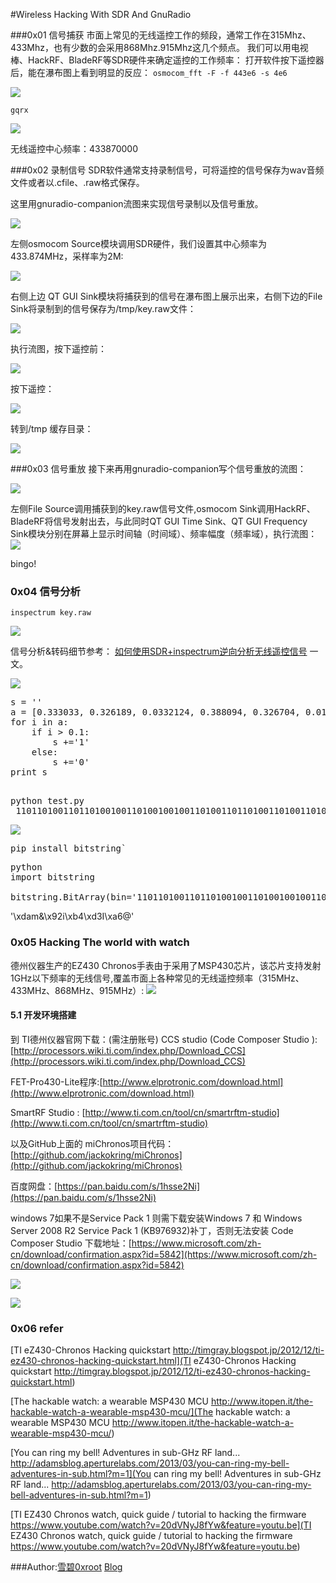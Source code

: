 #Wireless Hacking With SDR And GnuRadio

###0x01 信号捕获
市面上常见的无线遥控工作的频段，通常工作在315Mhz、433Mhz，也有少数的会采用868Mhz.915Mhz这几个频点。
我们可以用电视棒、HackRF、BladeRF等SDR硬件来确定遥控的工作频率：
打开软件按下遥控器后，能在瀑布图上看到明显的反应：
`osmocom_fft -F -f 443e6 -s 4e6`

![](http://image.3001.net/images/20160906/14731396517189.png)

`gqrx`

![](http://image.3001.net/images/20160906/14731399552822.png)

无线遥控中心频率：433870000

###0x02 录制信号
SDR软件通常支持录制信号，可将遥控的信号保存为wav音频文件或者以.cfile、.raw格式保存。

这里用gnuradio-companion流图来实现信号录制以及信号重放。

![](http://image.3001.net/images/20160906/14731408275359.png)

左侧osmocom Source模块调用SDR硬件，我们设置其中心频率为433.874MHz，采样率为2M:

![](http://image.3001.net/images/20160906/14731410493905.png)

右侧上边 QT GUI Sink模块将捕获到的信号在瀑布图上展示出来，右侧下边的File Sink将录制到的信号保存为/tmp/key.raw文件：

![](http://image.3001.net/images/20160906/14731412508422.png)

执行流图，按下遥控前：

![](http://image.3001.net/images/20160906/14731414379973.png)

按下遥控：

![](http://image.3001.net/images/20160906/14731416435960.png)

转到/tmp 缓存目录：

![](http://image.3001.net/images/20160906/14731418105787.png)

###0x03 信号重放
接下来再用gnuradio-companion写个信号重放的流图：

![](http://image.3001.net/images/20160906/14731422579853.png)

左侧File Source调用捕获到的key.raw信号文件,osmocom Sink调用HackRF、BladeRF将信号发射出去，与此同时QT GUI Time Sink、QT GUI Frequency Sink模块分别在屏幕上显示时间轴（时间域）、频率幅度（频率域），执行流图：
![](http://image.3001.net/images/20160906/14731427257276.png)

bingo!

### 0x04 信号分析

`inspectrum key.raw`

![](http://image.3001.net/images/20160907/14732280661074.png)

信号分析&转码细节参考：
[如何使用SDR+inspectrum逆向分析无线遥控信号](https://github.com/cn0xroot/cn0xroot.github.io/tree/master/SDR/signal-analysis)
一文。

![](http://image.3001.net/images/20160907/1473228141351.png)

<pre>
s = ''
a = [0.333033, 0.326189, 0.0332124, 0.388094, 0.326704, 0.0154539, 0.322883, 0.0270275, 0.0150091, 0.443235, 0.362946, 0.027745, 0.430879, 0.443824, 0.0277048, 0.330736, 0.0290668, 0.0133217, 0.376686, 0.0123277, 0.00931546, 0.446231, 0.397617, 0.0162406, 0.447861, 0.0050071, 0.0109479, 0.389289, 0.0271959, 0.0138626, 0.32109, 0.0268736, 0.0129828, 0.401142, 0.326009, 0.0303488, 0.379368, 0.0229494, 0.0134011, 0.318115, 0.346288, 0.017666, 0.333818, 0.326769, 0.0141554, 0.341832, 0.0291055, 0.0153984, 0.446665, 0.399975, 0.024566, 0.316297, 0.0159851, 0.010876, 0.428384, 0.444201, 0.0214323, 0.376211, 0.00628675, 0.0105036, 0.44565, 0.0195615, 0.012549, 0.445242, 0.366523, 0.0225733, 0.324775, 0.0192127, 0.0134437, 0.318991, 0.381386, 0.0149852, 0.00882163, 0.447015]
for i in a:
	if i > 0.1:
		s +='1'
	else:
		s +='0'
print s		
		</pre>
<pre>
python test.py 
 11011010011011010010011010010010011010011011010011010011010010011010011001
</pre> 
 
![](http://image.3001.net/images/20160907/14732283689846.png)

<pre>
pip install bitstring`
</pre>

<pre>
python
import bitstring

bitstring.BitArray(bin='11011010011011010010011010010010011010011011010011010011010010011010011001').tobytes()
</pre>		

'\xdam&\x92i\xb4\xd3I\xa6@'

### 0x05 Hacking The world with watch
德州仪器生产的EZ430 Chronos手表由于采用了MSP430芯片，该芯片支持发射1GHz以下频率的无线信号,覆盖市面上各种常见的无线遥控频率（315MHz、433MHz、868MHz、915MHz）:
![](http://image.3001.net/images/20160907/14732312105191.png)
#### 5.1 开发环境搭建
到 TI德州仪器官网下载：(需注册账号)
CCS studio (Code Composer Studio ):[http://processors.wiki.ti.com/index.php/Download_CCS](http://processors.wiki.ti.com/index.php/Download_CCS)

FET-Pro430-Lite程序:[http://www.elprotronic.com/download.html](http://www.elprotronic.com/download.html)

SmartRF Studio : [http://www.ti.com.cn/tool/cn/smartrftm-studio](http://www.ti.com.cn/tool/cn/smartrftm-studio)

以及GitHub上面的 miChronos项目代码：[http://github.com/jackokring/miChronos](http://github.com/jackokring/miChronos)

百度网盘：[https://pan.baidu.com/s/1hsse2Ni](https://pan.baidu.com/s/1hsse2Ni)

windows 7如果不是Service Pack 1 则需下载安装Windows 7 和 Windows Server 2008 R2 Service Pack 1 (KB976932)补丁，否则无法安装 Code Composer Studio
下载地址：[https://www.microsoft.com/zh-cn/download/confirmation.aspx?id=5842](https://www.microsoft.com/zh-cn/download/confirmation.aspx?id=5842)

![](http://image.3001.net/images/20160907/14732297441519.png)

![](http://image.3001.net/images/20160907/14732320781614.png)

### 0x06 refer
[TI eZ430-Chronos Hacking quickstart http://timgray.blogspot.jp/2012/12/ti-ez430-chronos-hacking-quickstart.html](TI eZ430-Chronos Hacking quickstart http://timgray.blogspot.jp/2012/12/ti-ez430-chronos-hacking-quickstart.html)



[The hackable watch: a wearable MSP430 MCU  http://www.itopen.it/the-hackable-watch-a-wearable-msp430-mcu/](The hackable watch: a wearable MSP430 MCU  http://www.itopen.it/the-hackable-watch-a-wearable-msp430-mcu/)

[You can ring my bell! Adventures in sub-GHz RF land...  http://adamsblog.aperturelabs.com/2013/03/you-can-ring-my-bell-adventures-in-sub.html?m=1](You can ring my bell! Adventures in sub-GHz RF land...  http://adamsblog.aperturelabs.com/2013/03/you-can-ring-my-bell-adventures-in-sub.html?m=1)

[TI EZ430 Chronos watch, quick guide / tutorial to hacking the firmware  https://www.youtube.com/watch?v=20dVNyJ8fYw&feature=youtu.be](TI EZ430 Chronos watch, quick guide / tutorial to hacking the firmware  https://www.youtube.com/watch?v=20dVNyJ8fYw&feature=youtu.be)

###Author:[雪碧0xroot](http://www.0xroot.cn) [Blog](http://www.spriteking.com)

